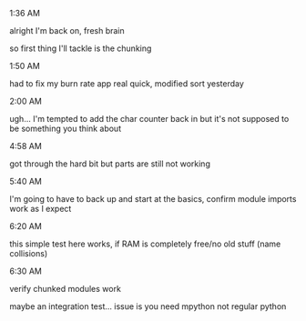 1:36 AM

alright I'm back on, fresh brain

so first thing I'll tackle is the chunking

1:50 AM

had to fix my burn rate app real quick, modified sort yesterday

2:00 AM

ugh... I'm tempted to add the char counter back in but it's not supposed to be something you think about

4:58 AM

got through the hard bit but parts are still not working

5:40 AM

I'm going to have to back up and start at the basics, confirm module imports work as I expect

6:20 AM

this simple test here works, if RAM is completely free/no old stuff (name collisions)

6:30 AM

verify chunked modules work

maybe an integration test... issue is you need mpython not regular python
